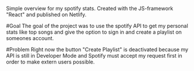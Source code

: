 Simple overview for my spotify stats. Created with the JS-framework "React" and published on Netlify.

#Goal
The goal of the project was to use the spotify API to get my personal stats like top songs and give the option to sign in and create a playlist on someones account. 

#Problem
Right now the button "Create Playlist" is deactivated because my API is still in Developer Mode and Spotify must accept my request first in order to make extern users possible.
